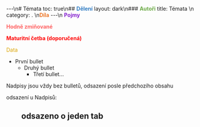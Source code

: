 ---\n# Témata
toc: true\n## <span style="color: #327DC3">**Dělení**</span>
layout: dark\n### <span style="color: #6CAA46">**Autoři**</span>
title: Témata \n
category: . \n<span style="color: #EC7627">**Díla**</span>
---\n
<span style="color: #8422ce">**Pojmy**</span>

<span style="color: #FF6363">**Hodně zmiňované**</span>

<span style="color: #FF0505">**Maturitní četba (doporučená)**</span>

<span style="color: #DBA400">Data</span>

* První bullet
  * Druhý bullet
    * Třetí bullet...

Nadpisy jsou vždy bez bulletů, odsazení posle předchozího obsahu

odsazení u Nadpisů:
## <span style="margin-left: 40px;"> odsazeno o jeden tab</span>